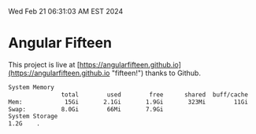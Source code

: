 Wed Feb 21 06:31:03 AM EST 2024

# Angular Fifteen


This project is live at [https://angularfifteen.github.io](https://angularfifteen.github.io "fifteen!") thanks to Github.

```bash
System Memory
               total        used        free      shared  buff/cache   available
Mem:            15Gi       2.1Gi       1.9Gi       323Mi        11Gi        13Gi
Swap:          8.0Gi        66Mi       7.9Gi
System Storage
1.2G	.
```
